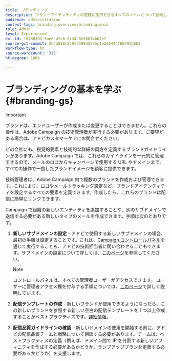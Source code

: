 ```yaml
---
title: ブランディング
description: ブランドアイデンティティの管理に使用できるすべてのツールについて説明します。
audience: administration
context-tags: branding,overview;branding,main
role: Admin
level: Experienced
exl-id: f6438303-5ae8-47c6-8c34-8e586f4b6fe7
source-git-commit: 2b4a818c819ae598d5555c1a2d64447b0793b5b8
workflow-type: ht
source-wordcount: '315'
ht-degree: 100%

---
```


# ブランディングの基本を学ぶ {#branding-gs}

>[!IMPORTANT]
>
>ブランドは、エンドユーザーが作成または変更することはできません。これらの操作は、Adobe Campaign の技術管理者が実行する必要があります。ご要望がある場合は、アドビカスタマーケアにお問合せください。

どの会社にも、視覚的要素と技術的な詳細の両方を定義するブランドガイドラインがあります。Adobe Campaign では、これらのガイドラインを一元的に管理できるので、メールのロゴからキャンペーンで使用する URL やドメインまで、すべての操作で一貫したブランドイメージを顧客に提供できます。

技術管理者は、Adobe Campaign 内で複数のブランドを作成および管理できます。これにより、ロゴやメールトラッキング設定など、ブランドアイデンティティを設定するすべての要素を定義できます。作成したら、これらのブランドは配信に簡単にリンクできます。

Campaign で組織の新しいエンティティを追加することや、別のサブドメインで送信する必要がある新しいタイプのメールを作成できます。手順は次のとおりです。

1. **新しいサブドメインの設定** - アドビで使用する新しいサブドメインの場合、最初の手順は設定することです。これは、[Campaign コントロールパネル](https://experienceleague.adobe.com/docs/control-panel/using/subdomains-and-certificates/subdomains-branding.html?lang=ja)を通じて実行することも、アドビの技術担当者に問い合わせることもできます。サブドメインの設定について詳しくは、[このページ](https://experienceleague.adobe.com/ja/docs/deliverability-learn/deliverability-best-practice-guide/additional-resources/campaign/ac-domain-name-setup)を参照してください。

   >[!NOTE]
   >
   >コントロールパネルは、すべての管理者ユーザーがアクセスできます。 ユーザーに管理者アクセス権を付与する手順については、[このページ](https://experienceleague.adobe.com/docs/control-panel/using/discover-control-panel/managing-permissions.html?lang=ja#discover-control-panel)で詳しく説明しています。

1. **配信テンプレートの作成** - 新しいブランドが使用できるようになったら、この新しいブランドを参照する新しい空白の配信テンプレートを 1 つ以上作成することがベストプラクティスです。[詳細情報](branding-assign.md)。

1. **配信品質ガイドラインの確認** - 新しいドメインの使用を開始する前に、アドビの配信品質チームと戦略について相談する必要があります。チームは、ベストプラクティスの定義（例えば、ドメイン間で IP を分割する新しいアフィニティを作成する必要があるかどうか、ランプアッププランを定義する必要があるかどうか）を支援します。
